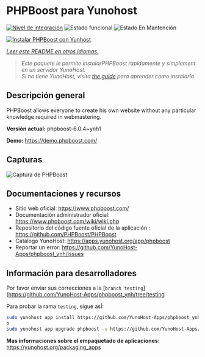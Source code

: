 <!--
Este archivo README esta generado automaticamente<https://github.com/YunoHost/apps/tree/master/tools/readme_generator>
No se debe editar a mano.
-->

# PHPBoost para Yunohost

[![Nivel de integración](https://dash.yunohost.org/integration/phpboost.svg)](https://ci-apps.yunohost.org/ci/apps/phpboost/) ![Estado funcional](https://ci-apps.yunohost.org/ci/badges/phpboost.status.svg) ![Estado En Mantención](https://ci-apps.yunohost.org/ci/badges/phpboost.maintain.svg)

[![Instalar PHPBoost con Yunhost](https://install-app.yunohost.org/install-with-yunohost.svg)](https://install-app.yunohost.org/?app=phpboost)

*[Leer este README en otros idiomas.](./ALL_README.md)*

> *Este paquete le permite instalarPHPBoost rapidamente y simplement en un servidor YunoHost.*  
> *Si no tiene YunoHost, visita [the guide](https://yunohost.org/install) para aprender como instalarla.*

## Descripción general

PHPBoost allows everyone to create his own website without any particular knowledge required in webmastering.

**Versión actual:** phpboost-6.0.4~ynh1

**Demo:** <https://demo.phpboost.com/>

## Capturas

![Captura de PHPBoost](./doc/screenshots/screenshot.png)

## Documentaciones y recursos

- Sitio web oficial: <https://www.phpboost.com/>
- Documentación administrador oficial: <https://www.phpboost.com/wiki/wiki.php>
- Repositorio del código fuente oficial de la aplicación : <https://github.com/PHPBoost/PHPBoost>
- Catálogo YunoHost: <https://apps.yunohost.org/app/phpboost>
- Reportar un error: <https://github.com/YunoHost-Apps/phpboost_ynh/issues>

## Información para desarrolladores

Por favor enviar sus correcciones a la [`branch testing`](https://github.com/YunoHost-Apps/phpboost_ynh/tree/testing

Para probar la rama `testing`, sigue asÍ:

```bash
sudo yunohost app install https://github.com/YunoHost-Apps/phpboost_ynh/tree/testing --debug
o
sudo yunohost app upgrade phpboost -u https://github.com/YunoHost-Apps/phpboost_ynh/tree/testing --debug
```

**Mas informaciones sobre el empaquetado de aplicaciones:** <https://yunohost.org/packaging_apps>

